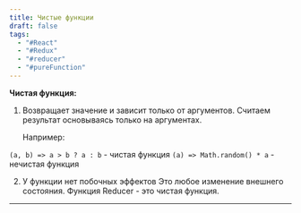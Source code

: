 ```yaml
---
title: Чистые функции
draft: false
tags:
  - "#React"
  - "#Redux"
  - "#reducer"
  - "#pureFunction"
---
```

**Чистая функция:**
1. Возвращает значение и зависит только от аргументов. Считаем результат основываясь только на аргументах.
   
   Например:
   
  `(a, b) => a > b ? a : b` - чистая функция
 `(a) => Math.random() * a` - нечистая функция
   
2. У функции нет побочных эффектов 
   Это любое изменение внешнего состояния. Функция Reducer - это чистая функция.
   
_____
